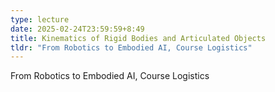 ```yaml
---
type: lecture
date: 2025-02-24T23:59:59+8:49
title: Kinematics of Rigid Bodies and Articulated Objects
tldr: "From Robotics to Embodied AI, Course Logistics"
---
```

From Robotics to Embodied AI, Course Logistics
